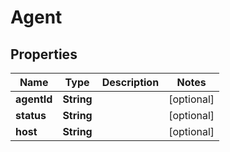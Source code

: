 
# Agent

## Properties
Name | Type | Description | Notes
------------ | ------------- | ------------- | -------------
**agentId** | **String** |  |  [optional]
**status** | **String** |  |  [optional]
**host** | **String** |  |  [optional]



